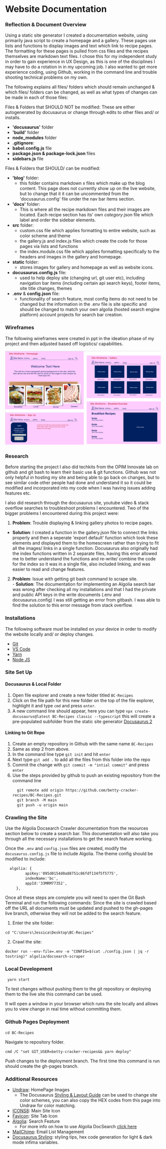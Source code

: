 # Website Documentation

### Reflection & Document Overview
Using a static site generator I created a documentation website, using primarily java script to create a homepage and a gallery. These pages use lists and functions to display images and text which link to recipe pages. The formatting for these pages is pulled from css files and the recipes themselves are markdown text files. I chose this for my independent study in order to gain experience in UX Design, as this is one of the disciplines I may have to do a rotation in in my upcoming job. I also wanted to get more experience coding, using Github, working in the command line and trouble shooting technical problems on my own.

The following explains all files/ folders which should remain unchanged & which files/ folders can be changed, as well as what types of changes can be made in each of those files:

Files & Folders that SHOULD NOT be modified:
These are either autogenerated by docusaurus or change through edits to other files and/ or installs.
- **'docusaurus'** folder
- **'build'** folder
- **node_modules** folder
- **.gitignore**: 
- **babel.config.js** file
- **package.json & package-lock.json** files
- **sidebars.js** file

Files & Folders that SHOULD/ can be modified:
- **'blog'** folder: 
  - this folder contains markdown x files which make up the blog content. This page does not currently show up on the live website, but to change that it 
    it can be uncommented from the 'docusaurus.config' file under the nav bar items section.
- **'docs'** folder: 
  - This is where all the recipe markdown files and their images are located. Each recipe section has its' own _category_.json file which label and order 
    the sidebar elements.
- **src** folder: 
  - custom.css file which applies formatting to entire website, such as color scheme and theme
  - the gallery.js and index.js files which create the code for those pages via lists and functions
  - the index.module.css file which applies formatting specifically to the headers and images in the gallery and homepage.
- **static** folder: 
  - stores images for gallery and homepage as well as website icons.
- **docusaurus.config.js** file:
  - used to help deploy site (changing url, git user etc), including navigation bar items (including certain api search keys), footer items, site title changes, themes
- **.env** & **config.json** file: 
  - functionality of search feature, most config items do not need to be changed but the information in the .env file is site specific and should be changed to match your own algolia (hosted search engine platform) account projects for search bar creation.


### Wireframes

The following wireframes were created in ppt in the ideation phase of my project and then adjusted based off logistics/ capabilities.

  ![Homepage Mock-Up](./static/img/wireframes/wireframes.png)


### Research

Before starting the project I also did techkits from the OPIM Innovate lab on github and git bash to learn their basic use & git functions. Github was not only helpful in hosting my site and being able to go back on changes, but to see similar code other people had done and understand it so it could be modified and incorporated into my code when I was having issues adding features etc.

I also did research through the docusaurus site, youtube video & stack overflow searches to troubleshoot problems I encountered. Two of the bigger problems I encountered during this project were:

 1. **Problem**: Trouble displaying & linking gallery photos to recipe pages.   
   - **Solution**: I created a function in the gallery.json file to connect the links properly and then a seperate 'export default' function which took these elements and displayed them to the homescreen rather than trying to fit all the images/ links in a single function. Docusaurus also originally had the index functions written in 2 separate files, having this error allowed me to better understand the functions and re-write/ combine the code for the index so it was in a single file, also included linking, and was easier to read and change features.

  2. **Problem**: Issue with getting git bash command to scrape site.  
    - **Solution**: The documentation for implementing an Algolia search bar was wrong after checking all my installations and that I had the private and public API keys in the write documents (.env and docusaurus.config) I was still getting an error from gitbash. I was able to find the solution to this error message from stack overflow.

### Installations

The following software must be installed on your device in order to modify the website locally and/ or deploy changes.

- [Git](https://git-scm.com/downloads)
- [VS Code](https://code.visualstudio.com/download)
- [Yarn](https://classic.yarnpkg.com/lang/en/docs/install/#windows-stable)
- [Node JS](https://nodejs.org/en/download/)

### Site Set Up

#### Docusaurus & Local Folder
1. Open file explorer and create a new folder titled `BC-Recipes` 
2. Click on the file path for this new folder on the top of the file explorer, highlight it and type `cmd` and press `enter`.
3. A new command line should appear, here you can type `npx create-docusaurus@latest BC-Recipes classic --typescript` this will create a pre-populated subfolder from the static site generator [Docusaurus 2](https://docusaurus.io/)

#### Linking to Git Repo
1. Create an empty repository in Github with the same name `BC-Recipes`
2. Same as step 2 from above.
3. In the command line type `git init` and hit `enter`
4. Next type `git add .` to add all the files from this folder into the repo
5. Commit the change with `git commit -m "intial commit"` and press `enter`
6. Use the steps provided by github to push an existing repository from the command line
    ```
      git remote add origin https://github.com/betty-cracker-recipes/BC-Recipes.git
      git branch -M main
      git push -u origin main
     ```
### Crawling the Site
Use the Algolia Docsearch Crawler documentation from the resources section below to create a search bar. This documentation will also take you through all the necessary installations to get the search feature working.

Once the `.env` and `config.json` files are created, modify the `docusaurus.config.js` file to include Algolia. The theme config should be modified to include: 
 ```
   algolia: {
          apiKey:'095d0154d0a88751c86fdf134f5f5775',
          indexName:'bc',
          appId:'33MRM77352',
      },
 ```

 Once all these steps are complete you will need to open the Git Bash Terminal and run the following commands:
 Since the site is crawled based off the URL all documents must be updated and pushed to the gh-pages live branch, otherwise they will not be added to the search feature.

 1. Enter the site folder:
  ```
  cd "C:\Users\Jessica\Desktop\BC-Recipes"
  ```
 2. Crawl the site:
  ```
  docker run --env-file=.env -e "CONFIG=$(cat ./config.json | jq -r tostring)" algolia/docsearch-scraper
  ```


   
### Local Development
```
 yarn start
```
To test changes without pushing them to the git repository or deploying them to the live site this command can be used. 

It will open a window in your browser which runs the site locally and allows you to view change in real time without committing them.

### Github Pages Deployment
```
cd BC-Recipes
```
Navigate to repository folder.

```
cmd /C "set GIT_USER=betty-cracker-recipes&& yarn deploy"
```
Push changes to the deployment branch. 
The first time this command is run should create the gh-pages branch.

### Additional Resources
- [Undraw](https://undraw.co/illustrations): HomePage Images
    - The Docusaurus [Styling & Layout Guide](https://docusaurus.io/docs/styling-layout) can be used to change site color schemes, you can also copy the HEX codes from this page into Undraw for color matching.
- [ICONS8](https://icons8.com/icons/set/favicon): Main Site Icon
- [Favicon](https://favicon.io/): Site Tab Icon
- [Algolia](https://www.algolia.com/): Search Feature
    - For more info on how to use Algolia DocSearch [click here](https://docsearch.algolia.com/docs/crawler/)
- [MailChimp](): Email List Management
- [Docusaurus Styling](): styling tips, hex code generation for light & dark mode infima variables.


